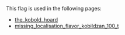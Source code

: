 This flag is used in the following pages:
 - [the_kobold_hoard](../events/the_kobold_hoard.md)
 - [missing_localisation_flavor_kobildzan_100_t](../events/missing_localisation_flavor_kobildzan_100_t.md)
